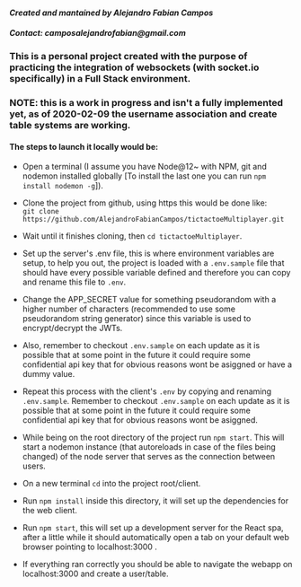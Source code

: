 #### _Created and mantained by Alejandro Fabian Campos_
#### _Contact: camposalejandrofabian@gmail.com_ 

### This is a personal project created with the purpose of practicing the integration of websockets (with socket.io specifically) in a Full Stack environment.

### **NOTE: this is a work in progress and isn't a fully implemented yet, as of 2020-02-09 the username association and create table systems are working.**

#### The steps to launch it locally would be: 

* Open a terminal (I assume you have Node@12~ with NPM, git and nodemon installed globally [To install the last one you can run `npm install nodemon -g`]).

* Clone the project from github, using https this would be done like:  
`git clone https://github.com/AlejandroFabianCampos/tictactoeMultiplayer.git`

* Wait until it finishes cloning, then `cd tictactoeMultiplayer`.

* Set up the server's .env file, this is where environment variables are setup, to help you out, the project is loaded with a `.env.sample` file that should have every possible variable defined and therefore you can copy and rename this file to `.env`. 

* Change the APP_SECRET value for something pseudorandom with a higher number of characters (recommended to use some pseudorandom string generator) since this variable is used to encrypt/decrypt the JWTs. 

* Also, remember to checkout `.env.sample` on each update as it is possible that at some point in the future it could require some confidential api key that for obvious reasons wont be asiggned or have a dummy value.

* Repeat this process with the client's `.env` by copying and renaming `.env.sample`. Remember to checkout `.env.sample` on each update as it is possible that at some point in the future it could require some confidential api key that for obvious reasons wont be asiggned.

* While being on the root directory of the project run `npm start`. This will start a nodemon instance (that autoreloads in case of the files being changed) of the node server that serves as the connection between users.

* On a new terminal `cd` into the project root/client.

* Run `npm install` inside this directory, it will set up the dependencies for the web client.

* Run `npm start`, this will set up a development server for the React spa, after a little while it should automatically open a tab on your default web browser pointing to localhost:3000 .

* If everything ran correctly you should be able to navigate the webapp on localhost:3000 and create a user/table.
